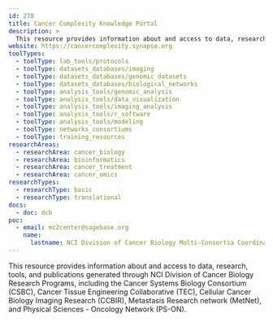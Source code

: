 ```yaml
---
id: 278
title: Cancer Complexity Knowledge Portal
description: >
  This resource provides information about and access to data, research, tools, and publications generated through multiple NCI Division of Cancer Biology Research Programs
website: https://cancercomplexity.synapse.org
toolTypes:
  - toolType: lab_tools/protocols
  - toolType: datasets_databases/imaging
  - toolType: datasets_databases/genomic_datasets
  - toolType: datasets_databases/biological_networks
  - toolType: analysis_tools/genomic_analysis
  - toolType: analysis_tools/data_visualization
  - toolType: analysis_tools/imaging_analysis
  - toolType: analysis_tools/r_software
  - toolType: analysis_tools/modeling
  - toolType: networks_consortiums
  - toolType: training_resources
researchAreas:
  - researchArea: cancer_biology
  - researchArea: bioinformatics
  - researchArea: cancer_treatment
  - researchArea: cancer_omics
researchTypes:
  - researchType: basic
  - researchType: translational
docs:
  - doc: dcb
poc:
  - email: mc2center@sagebase.org
    name:
      lastname: NCI Division of Cancer Biology Multi-Consortia Coordinating Center (MC2 Center)
---
```

This resource provides information about and access to data, research, tools, and publications generated through NCI Division of Cancer Biology Research Programs, including the Cancer Systems Biology Consortium (CSBC), Cancer Tissue Engineering Collaborative (TEC), Cellular Cancer Biology Imaging Research (CCBIR), Metastasis Research network (MetNet), and Physical Sciences - Oncology Network (PS-ON).